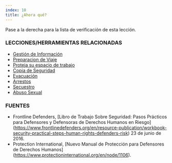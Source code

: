 ```yaml
---
index: 10
title: ¿Ahora qué?
---
```

Pase a la derecha para la lista de verificación de esta lección.

### LECCIONES/HERRAMIENTAS RELACIONADAS

*   [Gestión de Información](umbrella://information/managing-information)
*   [Preparacion de Viaje](umbrella://information/backing-up)
*   [Proteja su espacio de trabajo](umbrella://information/protect-your-workspace)
*   [Copia de Seguridad](umbrella://information/backing-up)
*   [Evacuación](umbrella://incident-response/evacuation)
*   [Arrestos ](umbrella://incident-response/arrests)
*   [Secuestro](umbrella://incident-response/kidnapping)
*   [Abuso Sexual](umbrella://incident-response/sexual-assault)

### FUENTES

* Frontline Defenders, [Libro de Trabajo Sobre Seguridad: Pasos Prácticos para Defensores y Defensoras de Derechos Humanos en Riesgo] (https://www.frontlinedefenders.org/en/resource-publication/workbook-security-practical-steps-human-rights-defenders-risk) 23 de junio de 2016.
*  Protection International, [Nuevo Manual de Protección para Defensores de Derechos Humanos] (https://www.protectioninternational.org/en/node/1106).